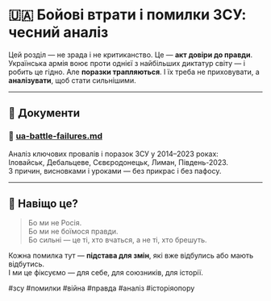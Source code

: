 # 🇺🇦 Бойові втрати і помилки ЗСУ: чесний аналіз

Цей розділ — не зрада і не критиканство. Це — **акт довіри до правди**.  
Українська армія воює проти однієї з найбільших диктатур світу — і робить це гідно. Але **поразки трапляються**. І їх треба не приховувати, а **аналізувати**, щоб стати сильнішими.

---

## 📄 Документи

### 🔹 [ua-battle-failures.md](./ua-battle-failures.md)
Аналіз ключових провалів і поразок ЗСУ у 2014–2023 роках:  
Іловайськ, Дебальцеве, Сєвєродонецьк, Лиман, Південь-2023.  
З причин, висновками і уроками — без прикрас і без пафосу.

---

## 🧠 Навіщо це?

> Бо ми не Росія.  
> Бо ми не боїмося правди.  
> Бо сильні — це ті, хто вчаться, а не ті, хто брешуть.

Кожна помилка тут — **підстава для змін**, які вже відбулись або мають відбутись.  
І ми це фіксуємо — для себе, для союзників, для історії.

#зсу #помилки #війна #правда #аналіз #історіяопору